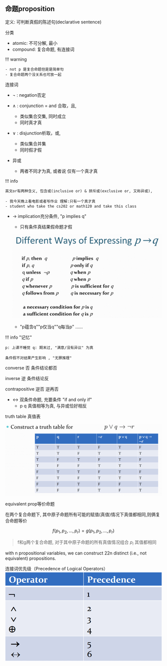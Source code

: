 ## 命题proposition

定义: 可判断真假的陈述句(declarative sentence)

分类

- atomic: 不可分解, 最小
- compound: 复合命题,  有连接词

!!! warning

    - not p 是复合命题但是是简单句
    - 复合命题两个没关系也可放一起

连接词

- $\neg$ : negation否定
- $\wedge$ : conjunction = and 合取，且, 
    - 类似集合交集, 同时成立
    - 同时真才真
- $\vee$ : disjunction析取，或, 
    - 类似集合并集
    - 同时假才假

- 异或
    - 两者不同才为真, 或者说 仅有一个真才真

!!! info 

    英文or有两种含义, 包含或(inclusive or) & 排斥或(exclusive or, 又称异或), 

    - 我今天晚上看电影或者写作业 理解:只有一个真才真
    - student who take the cs202 or math120 and take this class

- $\rightarrow$	implication充分条件, "p implies q"
    - 只有条件真结果假命题才假

    ![alt text](./res/image/image.png)

    - "p蕴含q""p仅当q""q每当p" ......

!!! info "记忆"

    p: 上课不睡觉 q: 期末过, "满意/没有异议" 为真

    条件假不对结果产生影响 , "无罪推理"

converse 否 条件结论都否

inverse 逆 条件结论反

contrapositive 逆否 逆再否


- $\leftrightarrow$	双条件命题, 充要条件 "if and only if"
    - p q 真值相等为真, 与异或恰好相反

truth table 真值表

![alt text](./res/image/image-1.png)

equivalent prop等价命题

在两个复合命题下, 其中原子命题所有可能的赋值(真值)情况下真值都相同,则俩复合命题等价

$$ f(p_1, p_2, \dots, p_r) = g(p_1, p_2, \dots, p_r)$$ 

> f和g两个复合命题, 对于其中原子命题的所有真值情况组合 $p_i$ 其值都相同

with n propositional variables, we can construct 22n     distinct (i.e., not equivalent) propositions. 

连接词优先级（Precedence of Logical Operators）
![alt text](image.png)